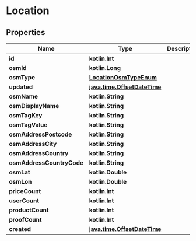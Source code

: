 
# Location

## Properties
| Name | Type | Description | Notes |
| ------------ | ------------- | ------------- | ------------- |
| **id** | **kotlin.Int** |  |  [readonly] |
| **osmId** | **kotlin.Long** |  |  |
| **osmType** | [**LocationOsmTypeEnum**](LocationOsmTypeEnum.md) |  |  |
| **updated** | [**java.time.OffsetDateTime**](java.time.OffsetDateTime.md) |  |  [readonly] |
| **osmName** | **kotlin.String** |  |  [optional] |
| **osmDisplayName** | **kotlin.String** |  |  [optional] |
| **osmTagKey** | **kotlin.String** |  |  [optional] |
| **osmTagValue** | **kotlin.String** |  |  [optional] |
| **osmAddressPostcode** | **kotlin.String** |  |  [optional] |
| **osmAddressCity** | **kotlin.String** |  |  [optional] |
| **osmAddressCountry** | **kotlin.String** |  |  [optional] |
| **osmAddressCountryCode** | **kotlin.String** |  |  [optional] |
| **osmLat** | **kotlin.Double** |  |  [optional] |
| **osmLon** | **kotlin.Double** |  |  [optional] |
| **priceCount** | **kotlin.Int** |  |  [optional] |
| **userCount** | **kotlin.Int** |  |  [optional] |
| **productCount** | **kotlin.Int** |  |  [optional] |
| **proofCount** | **kotlin.Int** |  |  [optional] |
| **created** | [**java.time.OffsetDateTime**](java.time.OffsetDateTime.md) |  |  [optional] |



